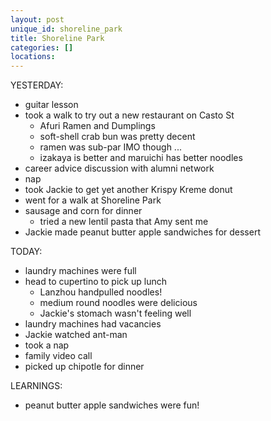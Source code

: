 ```yaml
---
layout: post
unique_id: shoreline_park
title: Shoreline Park
categories: []
locations: 
---
```


YESTERDAY:
* guitar lesson
* took a walk to try out a new restaurant on Casto St
  * Afuri Ramen and Dumplings
  * soft-shell crab bun was pretty decent
  * ramen was sub-par IMO though ...
  * izakaya is better and maruichi has better noodles
* career advice discussion with alumni network
* nap
* took Jackie to get yet another Krispy Kreme donut
* went for a walk at Shoreline Park
* sausage and corn for dinner
  * tried a new lentil pasta that Amy sent me
* Jackie made peanut butter apple sandwiches for dessert

TODAY:
* laundry machines were full
* head to cupertino to pick up lunch
  * Lanzhou handpulled noodles!
  * medium round noodles were delicious
  * Jackie's stomach wasn't feeling well
* laundry machines had vacancies
* Jackie watched ant-man
* took a nap
* family video call
* picked up chipotle for dinner

LEARNINGS:
* peanut butter apple sandwiches were fun!
